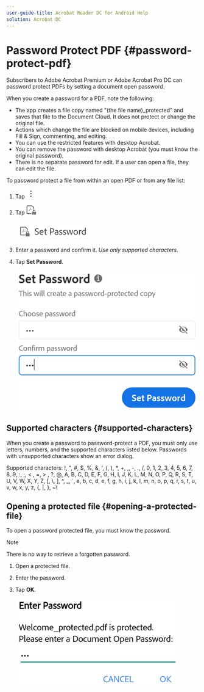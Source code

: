 ```yaml
---
user-guide-title: Acrobat Reader DC for Android Help
solution: Acrobat DC
---
```


# Password Protect PDF {#password-protect-pdf}

Subscribers to Adobe Acrobat Premium or Adobe Acrobat Pro DC can password protect PDFs by setting a document open password. 

When you create a password for a PDF, note the following: 

* The app creates a file copy named "(the file name)_protected" and saves that file to the Document Cloud. It does not protect or change the original file. 
* Actions which change the file are blocked on mobile devices, including Fill & Sign, commenting, and editing.
* You can use the restricted features with desktop Acrobat. 
* You can remove the password with desktop Acrobat (you must know the original password). 
* There is no separate password for edit. If a user can open a file, they can edit the file.

To password protect a file from within an open PDF or from any file list: 

1. Tap ![image](./images/overflowicon.png)
1. Tap ![image](./images/protecticon.png)

   ![image](./images/protect.png)

1. Enter a password and confirm it.  *Use only supported characters*.
1. Tap **Set Password**. 


   ![image](./images/setpassword.png)


## Supported characters {#supported-characters}

When you create a password to password-protect a PDF, you must only use letters, numbers, and the supported characters listed below. Passwords with unsupported characters show an error dialog.

Supported characters: !, ", #, $, %, &, ', (, ), \*\, +, ,, -, ., /, 0, 1, 2, 3, 4, 5, 6, 7, 8, 9, :, ;, < , =, > , ?, @, A, B, C, D, E, F, G, H, I, J, K, L, M, N, O, P, Q, R, S, T, U, V, W, X, Y, Z, [, \\, ], ^, _, \`\, a, b, c, d, e, f, g, h, i, j, k, l, m, n, o, p, q, r, s, t, u, v, w, x, y, z, {, |, }, \~\

## Opening a protected file {#opening-a-protected-file}

To open a password protected file, you must know the password.

   >[!NOTE]
   >
   > There is no way to retrieve a forgotten password.

1. Open a protected file. 
1. Enter the password. 
1. Tap **OK**.

   ![image](./images/enterpassword.png)
